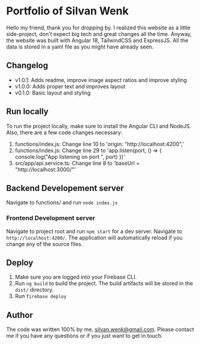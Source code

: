 # Portfolio of Silvan Wenk

Hello my friend, thank you for dropping by. I realized this website as a little side-project, don't expect big tech and great changes all the time. Anyway, the website was built with Angular 18, TailwindCSS and ExpressJS. All the data is stored in a yaml file as you might have already seen.

## Changelog
- v1.0.1: Adds readme, improve image aspect ratios and improve styling
- v1.0.0: Adds proper text and improves layout
- v0.1.0: Basic layout and styling

## Run locally
To run the project locally, make sure to install the Angular CLI and NodeJS. Also, there are a few code changes necessary:
1. functions/index.js: Change line 10 to 'origin: "http://localhost:4200",'
2. functions/index.js: Change line 29 to 'app.listen(port, () => {
    console.log("App listening on port ", port)
})'
3. src/app/api.service.ts: Change line 8 to 'baseUrl = "http://localhost:3000/"'

## Backend Developement server

Navigate to functions/ and run `node index.js`

### Frontend Development server

Navigate to project root and run `npm start` for a dev server. Navigate to `http://localhost:4200/`. The application will automatically reload if you change any of the source files.

## Deploy

1. Make sure you are logged into your Firebase CLI.
2. Run `ng build` to build the project. The build artifacts will be stored in the `dist/` directory.
3. Run `firebase deploy`

## Author

The code was written 100% by me, silvan.wenk@gmail.com. Please contact me if you have any questions or if you just want to get in touch.